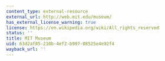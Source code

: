 ```yaml
---
content_type: external-resource
external_url: http://web.mit.edu/museum/
has_external_license_warning: true
license: https://en.wikipedia.org/wiki/All_rights_reserved
status: ''
title: MIT Museum
uid: 63d2af85-210b-4ef2-b997-08525e4e92f4
wayback_url: ''
---
```

